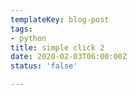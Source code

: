 ```yaml
---
templateKey: blog-post
tags:
- python
title: simple click 2
date: 2020-02-03T06:00:00Z
status: 'false'

---
```

